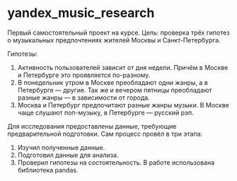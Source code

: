 # yandex_music_research
Первый самостоятельный проект на курсе.
Цель: проверка трёх гипотез о музыкальных предпочтениях жителей Москвы и Санкт-Петербурга. 

Гипотезы: 
1. Активность пользователей зависит от дня недели. Причём в Москве и Петербурге это проявляется по-разному.
2. В понедельник утром в Москве преобладают одни жанры, а в Петербурге — другие. 
Так же и вечером пятницы преобладают разные жанры — в зависимости от города.
3. Москва и Петербург предпочитают разные жанры музыки. В Москве чаще слушают поп-музыку, в Петербурге — русский рэп.

Для исследования предоставлены данные, требующие предварительной подготовки. Сам процесс провёл в три этапа: 
1. Изучил полученные данные.
2. Подготовил данные для анализа.
3. Проверил гипотезы на состоятельность. 
В работе использована библиотека pandas. 
